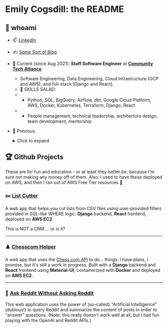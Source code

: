 # Emily Cogsdill: the README

## 💅 whoami

- 📫 [LinkedIn](https://www.linkedin.com/in/emilycogsdill/)
- ✍️ [Some Sort of Blog](https://baba-is.win)
- 🚀 Current (since Aug 2021): **Staff Software Engineer** at **[Community Tech Alliance](https://communitytechalliance.org)**.
    - Software Engineering, Data Engineering, Cloud Infrastructure (GCP and AWS), and full-stack (Django and React).
    - 🥗 SKILLS SALAD:
    - - Python, SQL, BigQuery, Airflow, dbt, Google Cloud Platform, AWS, Docker, Kubernetes, Terraform, Django, React
    - - People management, technical leadership, architecture design, team development, mentorship
- 👀 Previous:
  <details>
  <summary>Click to expand</summary>

  - 🏋️‍♀️ 2021: **Staff Data Engineer** at **MyFitnessPal** – Built pipelines to support product analytics.
  - 🇺🇸 2020: **Data Engineer** at **Biden for President** – Engineering support for Paid Media Analytics and Election Night Reporting.
  - ✈️ 2017-2020: **Staff Data Analyst** at **Expedia** – Business performance insights with innovative anomaly detection strategies.
  - 📊 2015-2017: **Senior Data Analyst** at **MyFitnessPal** – Dashboards and experimentation.
  - 🧐 2015: **User Researcher** at **MyFitnessPal** – User interviews, user testing, surveys, weird queries.
  - 🎓 2011-2015: **PhD Student** at **Harvard University** (Psychology) – Writing and speaking (but fancy).

  </details>

## 🏆 Github Projects

These are for fun and education - or at least they better be, because I'm sure not making any money off of them. Also: I used to have these deployed on AWS, and then I ran out of AWS Free Tier resources 🫠

### ✂️ [List Cutter]([https://list-cutter.emilyflam.be](https://github.com/emily-flambe/list-cutter))
A web app that helps you cut lists from CSV files using user-provided filters provided in SQL-like WHERE logic. **Django** backend, **React** frontend, deployed on **AWS EC2**.

This is NOT a CRM.... or is it?

---

### ♟️ [Chesscom Helper](https://github.com/emily-flambe/chesscom-helper)
A web app that uses the [Chess.com API](https://www.chess.com/news/view/published-data-api) to do... things. I have plans, I promise, but it's still a work in progress. Built with a **Django** backend and **React** frontend using **Material-UI**, containerized with **Docker** and deployed on **AWS EC2**.

---

### 🤖 [Ask Reddit Without Asking Reddit](https://github.com/emily-flambe/ask-reddit-without-asking-reddit)
This web application uses the power of (so-called) "Artificial Intelligence" (dubious!) to query Reddit and summarize the content of posts in order to "answer" questions. (Note: this really doesn't work well at all, but I had fun playing with the OpenAI and Reddit APIs.)

